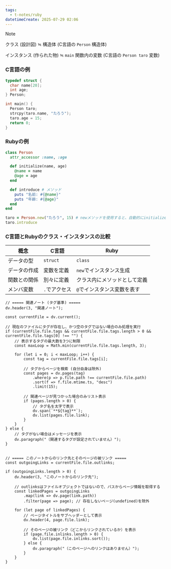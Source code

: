```yaml
---
tags:
  - t-notes/ruby
datetimeCreate: 2025-07-29 02:06
---
```

>[!note]
>クラス (設計図) ≒ 構造体 
>(C言語の `Person` 構造体)
>
>インスタンス (作られた物) ≒ `main` 関数内の変数 
>(C言語の `Person taro` 変数)

### C言語の例

```c
typedef struct {
  char name[20];
  int age;
} Person;

int main() {
  Person taro;
  strcpy(taro.name, "たろう");
  taro.age = 15;
  return 0;
}
```

### Rubyの例

```ruby
class Person
  attr_accessor :name, :age

  def initialize(name, age)
    @name = name
    @age = age
  end

  def introduce # メソッド
    puts "名前: #{@name}"
    puts "年齢: #{@age}"
  end
end

taro = Person.new("たろう", 15) # newメソッドを使用すると、自動的にinitializeメソッドが呼び出されます。
taro.introduce
```

### C言語とRubyのクラス・インスタンスの比較

| 概念         | C言語             | Ruby                       |
|--------------|-------------------|----------------------------|
| データの型   | `struct`          | `class`                    |
| データの作成 | 変数を定義        | `new`でインスタンス生成    |
| 関数との関係 | 別々に定義        | クラス内にメソッドとして定義 |
| メンバ変数   | `.`でアクセス     | `@`でインスタンス変数を表す |







```dataviewjs
// ===== 関連ノート (タグ基準) =====
dv.header(3, "関連ノート");

const currentFile = dv.current();

// 現在のファイルにタグが存在し、かつ空のタグではない場合のみ処理を実行
if (currentFile.file.tags && currentFile.file.tags.length > 0 && currentFile.file.tags[0] !== "") {
    // 表示するタグの最大数を3つに制限
    const maxLoop = Math.min(currentFile.file.tags.length, 3);

    for (let i = 0; i < maxLoop; i++) {
        const tag = currentFile.file.tags[i];
        
        // タグからページを検索 (自分自身は除外)
        const pages = dv.pages(tag)
            .where(p => p.file.path !== currentFile.file.path) 
            .sort(f => f.file.mtime.ts, "desc")
            .limit(15);
        
        // 関連ページが見つかった場合のみリスト表示
        if (pages.length > 0) {
            // タグ名を太字で表示
            dv.span(`**${tag}**`); 
            dv.list(pages.file.link);
        }
    }
} else {
    // タグがない場合はメッセージを表示
    dv.paragraph("（関連するタグが設定されていません）");
}


// ===== このノートからのリンク先とそのページの被リンク =====
const outgoingLinks = currentFile.file.outlinks;

if (outgoingLinks.length > 0) {
    dv.header(3, "このノートからのリンク先");
    
    // outlinksはファイルオブジェクトではないので、パスからページ情報を取得する
    const linkedPages = outgoingLinks
        .map(link => dv.page(link.path))
        .filter(page => page); // 存在しないページ(undefined)を除外

    for (let page of linkedPages) {
        // ページタイトルをサブヘッダーとして表示
        dv.header(4, page.file.link);
        
        // そのページの被リンク（どこからリンクされているか）を表示
        if (page.file.inlinks.length > 0) {
            dv.list(page.file.inlinks.sort());
        } else {
            dv.paragraph("（このページへのリンクはありません）");
        }
    }
}
```
